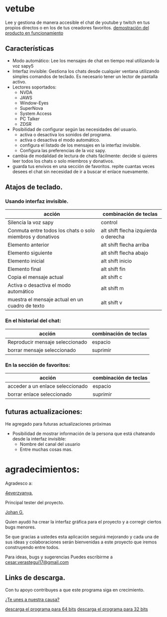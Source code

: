 # vetube
Lee y gestiona de manera accesible el chat de youtube y twitch en tus propios directos o en los de tus creadores favoritos.
[demostración del producto en funcionamiento](https://youtu.be/4XawJoBymPs)
## Características
- Modo automático: Lee los mensajes de chat en tiempo real utilizando la voz sapy5
- Interfaz invisible: Gestiona los chats desde cualquier ventana utilizando simples comandos de teclado. Es necesario tener un lector de pantalla activo.
- Lectores soportados:
  - NVDA
  - JAWS
  - Window-Eyes
  - SuperNova
  - System Access
  - PC Talker
  - ZDSR
- Posibilidad de configurar según las necesidades del usuario.
  - activa o desactiva los sonidos del programa.
  - activa o desactiva el modo automático. 
  - configura el listado de los mensajes en la interfaz invisible.
  - Configura las preferencias de la voz sapy.
- cambia de modalidad de lectura de chats fácilmente: decide si quieres leer todos los chats o solo miembros y donativos.
- guarda tus envivos en una sección de favoritos. repite cuantas veces  desees el chat sin necesidad de ir a buscar el enlace nuevamente.
## Atajos de teclado.
### Usando interfaz invisible.
| acción                    | combinación de teclas |
| ------------------------- | ----------- |
| Silencia la voz sapy      | control           |
| Conmuta entre todos los chats o solo miembros y donativos      | alt shift flecha izquierda o derecha           |
| Elemento anterior      | alt shift flecha arriba           |
| Elemento siguiente      | alt shift flecha abajo           |
| Elemento inicial      | alt shift inicio           |
| Elemento final      | alt shift fin           |
| Copia el mensaje actual      | alt shift c           |
| Activa o desactiva el modo automático      | alt shift m           |
| muestra el mensaje actual en un cuadro de texto      | alt shift v           |

### En el historial  del chat:
| acción                    | combinación de teclas |
| ------------------------- | ----------- |
| Reproducir mensaje seleccionado      | espacio           |
| borrar mensaje seleccionado      | suprimir           |

### En la sección de favoritos:
| acción                    | combinación de teclas |
| ------------------------- | ----------- |
| acceder a un enlace seleccionado      | espacio           |
| borrar enlace seleccionado      | suprimir           |

## futuras actualizaciones:
He agregado para  futuras actualizaciones próximas
- Posibilidad de mostrar información de la persona que está chateando desde la interfaz invisible:
  - Nombre del canal del usuario
  - Entre muchas cosas mas.

# agradecimientos:
Agradesco a:

[4everzyanya](https://www.youtube.com/c/4everzyanya/),

Principal tester del proyecto.

[Johan G](https://github.com/JohanAnim),

Quien ayudó  ha crear la interfaz gráfica para el proyecto y a corregir  ciertos bugs menores.

Se que gracias a ustedes esta aplicación seguirá mejorando y cada una de sus ideas y colaboraciones serán bienvenidas a este proyecto que iremos construyendo entre todos.

Para ideas, bugs y sugerencias Puedes escribirme a 
cesar.verastegui17@gmail.com
## Links de descarga.
Con tu apoyo contribuyes a que este programa siga en crecimiento.

[¿Te unes a nuestra causa?](https://www.paypal.com/donate/?hosted_button_id=5ZV23UDDJ4C5U)

[descarga el programa para 64 bits](https://github.com/metalalchemist/VeTube/releases/download/v2.1/vetube64v2.1.zip)
[descarga el programa para 32 bits](https://github.com/metalalchemist/VeTube/releases/download/v2.1/vetube32v2.1.zip)
